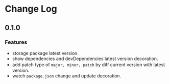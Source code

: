 # Change Log

## 0.1.0

### Features

- storage package latest version.
- show dependencies and devDependencies latest version decoration.
- add patch type of `major`、`minor`、`patch` by diff current version with latest version.
- watch `package.json` change and update decoration.